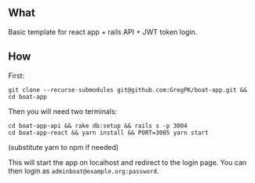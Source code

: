 ## What

Basic template for react app + rails API + JWT token login.

## How

First:

```
git clone --recurse-submodules git@github.com:GregPK/boat-app.git && cd boat-app
```

Then you will need two terminals:
```
cd boat-app-api && rake db:setup && rails s -p 3004
cd boat-app-react && yarn install && PORT=3005 yarn start
```

(substitute yarn to npm if needed)

This will start the app on localhost and redirect to the login page. You can
then login as `adminboat@example.org:password`.






